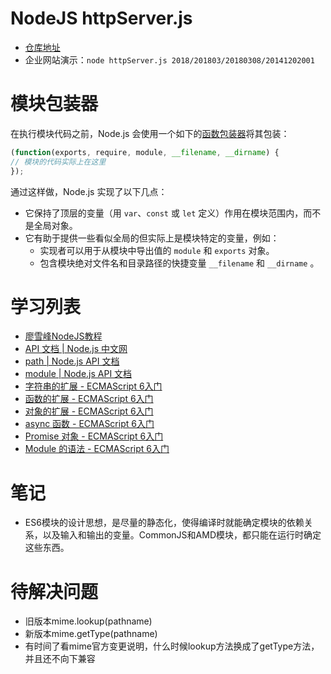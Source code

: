 # NodeJS httpServer.js
* [仓库地址](https://github.com/luojianet/NodeJS)
* 企业网站演示：`node httpServer.js 2018/201803/20180308/20141202001`

# 模块包装器
在执行模块代码之前，Node.js 会使用一个如下的[函数包装器](http://nodejs.cn/api/modules.html#modules_the_module_wrapper)将其包装：
```js
(function(exports, require, module, __filename, __dirname) {
// 模块的代码实际上在这里
});
```
通过这样做，Node.js 实现了以下几点：
* 它保持了顶层的变量（用 `var`、`const` 或 `let` 定义）作用在模块范围内，而不是全局对象。
* 它有助于提供一些看似全局的但实际上是模块特定的变量，例如：
	* 实现者可以用于从模块中导出值的 `module` 和 `exports` 对象。
	* 包含模块绝对文件名和目录路径的快捷变量 `__filename` 和 `__dirname` 。

# 学习列表
* [廖雪峰NodeJS教程](https://www.liaoxuefeng.com/wiki/001434446689867b27157e896e74d51a89c25cc8b43bdb3000/00143450141843488beddae2a1044cab5acb5125baf0882000)
* [API 文档 | Node.js 中文网](http://nodejs.cn/api/)
* [path | Node.js API 文档](http://nodejs.cn/api/path.html)
* [module | Node.js API 文档](http://nodejs.cn/api/modules.html)
* [字符串的扩展 - ECMAScript 6入门](http://es6.ruanyifeng.com/#docs/string)
* [函数的扩展 - ECMAScript 6入门](http://es6.ruanyifeng.com/#docs/function#%E7%AE%AD%E5%A4%B4%E5%87%BD%E6%95%B0)
* [对象的扩展 - ECMAScript 6入门](http://es6.ruanyifeng.com/#docs/object)
* [async 函数 - ECMAScript 6入门](http://es6.ruanyifeng.com/#docs/async)
* [Promise 对象 - ECMAScript 6入门](http://es6.ruanyifeng.com/#docs/promise)
* [Module 的语法 - ECMAScript 6入门](http://es6.ruanyifeng.com/#docs/module)

# 笔记
* ES6模块的设计思想，是尽量的静态化，使得编译时就能确定模块的依赖关系，以及输入和输出的变量。CommonJS和AMD模块，都只能在运行时确定这些东西。 

# 待解决问题
* 旧版本mime.lookup(pathname)
* 新版本mime.getType(pathname)
* 有时间了看mime官方变更说明，什么时候lookup方法换成了getType方法，并且还不向下兼容
